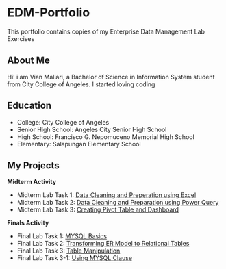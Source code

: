 # EDM-Portfolio
This portfolio contains copies of my Enterprise Data Management Lab Exercises
## About Me
Hi! i am Vian Mallari, a Bachelor of Science in Information System student from City College of Angeles. I started loving coding

## Education

- College: City College of Angeles
- Senior High School: Angeles City Senior High School
- High School: Francisco G. Nepomuceno Memorial High School
- Elementary: Salapungan Elementary School

## My Projects
**Midterm Activity**
- Midterm Lab Task 1: [Data Cleaning and Preperation using Excel](https://github.com/Vmallari24-Hub/EDM-Portfolio/tree/main/Lab%20Task%201#readme)
- Midterm Lab Task 2: [Data Cleaning and Preparation using Power Query](https://github.com/Vmallari24-Hub/EDM-Portfolio/blob/main/Lab%20Task%202/README.md)
- Midterm Lab Task 3: [Creating Pivot Table and Dashboard](https://github.com/Vmallari24-Hub/EDM-Portfolio/blob/main/Lab%20Task%203/README.md)
  
**Finals Activity**
- Final Lab Task 1: [MYSQL Basics](https://github.com/Vmallari24-Hub/EDM-Portfolio/tree/main/Final%20Lab%20Task%201)
- Final Lab Task 2: [Transforming ER Model to Relational Tables](https://github.com/Vmallari24-Hub/EDM-Portfolio/tree/main/Final%20Lab%20Task%202](https://github.com/Vmallari24-Hub/EDM-Portfolio/tree/main/Final%20Lab%20Task%202)](https://github.com/Vmallari24-Hub/EDM-Portfolio/tree/main/Final%20Lab%20Task%202))
- Final Lab Task 3: [Table Manipulation](https://github.com/Vmallari24-Hub/EDM-Portfolio/tree/fa27078a9c11f296160c77ecbd7d30fca043f06a/Final%20Lab%20Task%203)
- Final Lab Task 3-1: [Using MYSQL Clause]()

